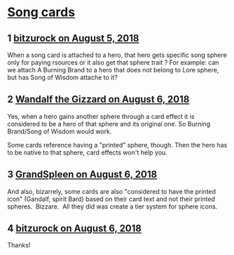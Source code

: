 # [Song cards](https://community.fantasyflightgames.com/topic/280431-song-cards/)

## 1 [bitzurock on August 5, 2018](https://community.fantasyflightgames.com/topic/280431-song-cards/?do=findComment&comment=3429911)

When a song card is attached to a hero, that hero gets specific song sphere only for paying rsources or it also get that sphere trait ? For example: can we attach A Burning Brand to a hero that does not belong to Lore sphere, but has Song of Wisdom attache to it?

## 2 [Wandalf the Gizzard on August 6, 2018](https://community.fantasyflightgames.com/topic/280431-song-cards/?do=findComment&comment=3429993)

Yes, when a hero gains another sphere through a card effect it is considered to be a hero of that sphere and its original one. So Burning Brand/Song of Wisdom would work.

Some cards reference having a "printed" sphere, though. Then the hero has to be native to that sphere, card effects won't help you.

## 3 [GrandSpleen on August 6, 2018](https://community.fantasyflightgames.com/topic/280431-song-cards/?do=findComment&comment=3430025)

And also, bizarrely, some cards are also "considered to have the printed <X> icon" (Gandalf, spirit Bard) based on their card text and not their printed spheres.  Bizzare.  All they did was create a tier system for sphere icons.

## 4 [bitzurock on August 6, 2018](https://community.fantasyflightgames.com/topic/280431-song-cards/?do=findComment&comment=3430405)

Thanks!

